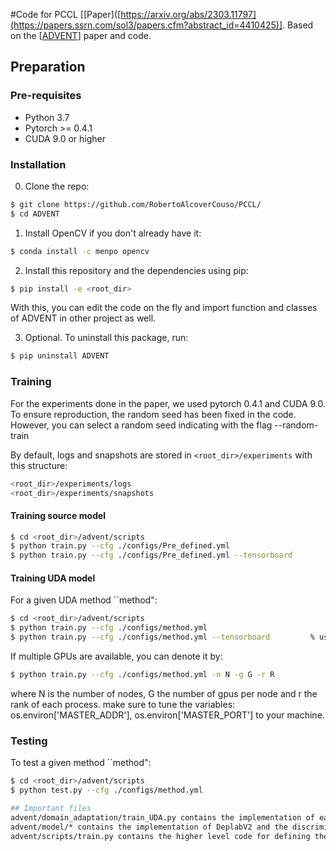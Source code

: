 #Code for PCCL [[Paper]([https://arxiv.org/abs/2303.11797](https://papers.ssrn.com/sol3/papers.cfm?abstract_id=4410425)].
Based on the [[ADVENT](https://github.com/valeoai/ADVENT)] paper and code.

## Preparation

### Pre-requisites
* Python 3.7
* Pytorch >= 0.4.1
* CUDA 9.0 or higher

### Installation
0. Clone the repo:
```bash
$ git clone https://github.com/RobertoAlcoverCouso/PCCL/
$ cd ADVENT
```

1. Install OpenCV if you don't already have it:

```bash
$ conda install -c menpo opencv
```

2. Install this repository and the dependencies using pip:
```bash
$ pip install -e <root_dir>
```

With this, you can edit the code on the fly and import function 
and classes of ADVENT in other project as well.

3. Optional. To uninstall this package, run:
```bash
$ pip uninstall ADVENT
```

### Training
For the experiments done in the paper, we used pytorch 0.4.1 and CUDA 9.0. To ensure reproduction, the random seed has been fixed in the code. However, you can select a random seed indicating with the flag --random-train

By default, logs and snapshots are stored in ```<root_dir>/experiments``` with this structure:
```bash
<root_dir>/experiments/logs
<root_dir>/experiments/snapshots
```
#### Training source model
```bash
$ cd <root_dir>/advent/scripts
$ python train.py --cfg ./configs/Pre_defined.yml
$ python train.py --cfg ./configs/Pre_defined.yml --tensorboard         % using tensorboard
```
#### Training UDA model
For a given UDA method ``method":
```bash
$ cd <root_dir>/advent/scripts
$ python train.py --cfg ./configs/method.yml
$ python train.py --cfg ./configs/method.yml --tensorboard         % using tensorboard
```
If multiple GPUs are available, you can denote it by:
```bash
$ python train.py --cfg ./configs/method.yml -n N -g G -r R
```
where N is the number of nodes, G the number of gpus per node and r the rank of each process.
make sure to tune the variables: os.environ['MASTER_ADDR'], os.environ['MASTER_PORT'] to your machine.

### Testing
To test a given method ``method":
```bash
$ cd <root_dir>/advent/scripts
$ python test.py --cfg ./configs/method.yml

## Important files
advent/domain_adaptation/train_UDA.py contains the implementation of each method.
advent/model/* contains the implementation of DeplabV2 and the discriminator.
advent/scripts/train.py contains the higher level code for defining the datasets, loaders and training method.
